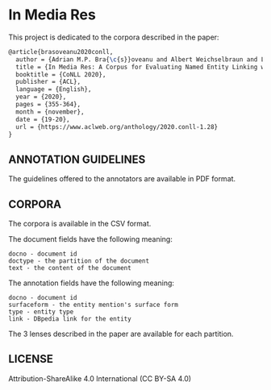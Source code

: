 # In Media Res

This project is dedicated to the corpora described in the paper:

```tex
@article{brasoveanu2020conll,
  author = {Adrian M.P. Bra{\c{s}}oveanu and Albert Weichselbraun and Lyndon J.B. Nixon},
  title = {In Media Res: A Corpus for Evaluating Named Entity Linking with Creative Works},
  booktitle = {CoNLL 2020}, 
  publisher = {ACL},
  language = {English},
  year = {2020},
  pages = {355-364},
  month = {november},
  date = {19-20},
  url = {https://www.aclweb.org/anthology/2020.conll-1.28}
}
```
## ANNOTATION GUIDELINES

The guidelines offered to the annotators are available in PDF format.

## CORPORA

The corpora is available in the CSV format. 

The document fields have the following meaning:

```
docno - document id
doctype - the partition of the document
text - the content of the document
```


The annotation fields have the following meaning:

```
docno - document id
surfaceform - the entity mention's surface form
type - entity type
link - DBpedia link for the entity
```

The 3 lenses described in the paper are available for each partition.

## LICENSE 

Attribution-ShareAlike 4.0 International (CC BY-SA 4.0)
